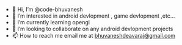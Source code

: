 - 👋 Hi, I’m @code-bhuvanesh
- 👀 I’m interested in android devlopment , game devlopment ,etc...
- 🌱 I’m currently learning opengl
- 💞️ I’m looking to collaborate on any android devlopment projects
- 📫 How to reach me email me at bhuvaneshdeavaraj@gmail.com
